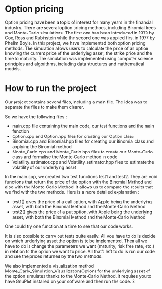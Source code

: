 # Option pricing

Option pricing have been a topic of interest for many years in the financial industry. There are
several option pricing methods, including Binomial trees and Monte-Carlo simulations. The first
one has been introduced in 1979 by Cox, Ross and Rubinstein while the second one was applied
first in 1977 by Phelim Boyle.
In this project, we have implemented both option pricing methods. The simulation allows
users to calculate the price of an option knowing the current price of the underlying asset, the
strike price and the time to maturity. The simulation was implemented using computer science
principles and algorithms, including data structures and mathematical models.

# How to run the project 

Our project contains several files, including a main file. The idea was to separate the files to
make them clearer.

So we have the following files :

- main.cpp file containing the main code, our test functions and the main function
- Option.cpp and Option.hpp files for creating our Option class
- Binomial.cpp and Binomial.hpp files for creating our Binomial class and applying the
Binomial method
- Monte_Carlo.cpp and Monte_Carlo.hpp files to create our Monte-Carlo class and formalise
the Monte-Carlo method in code
-  Volatility_estimator.cpp and Volatility_estimator.hpp files to estimate the volatility
of our underlying asset

In the main.cpp, we created two test functions test1 and test2. They are void functions
that return the price of the option with the Binomial Method and also with the Monte-Carlo
Method. It allows us to compare the results that we find with the two methods.
Here is a more detailed explanation :
- test1() gives the price of a call option, with Apple being the underlying asset, with both
the Binomial Method and the Monte-Carlo Method
- test2() gives the price of a put option, with Apple being the underlying asset, with both
the Binomial Method and the Monte-Carlo Method

One could try one function at a time to see that our code works.

It is also possible to carry out tests quite easily. All you have to do is decide on which underlying
asset the option is to be implemented. Then all we have to do is change the parameters
we want (maturity, risk free rate, etc.) in relation to the option we want to price. All that’s left
to do is run our code and see the prices returned by the two methods.

We also implemented a visualization method Monte_Carlo_Simulation_Visualization(Option)
for the underlying asset of the option simulates thanks to the Monte-Carlo Method. It requires
you to have GnuPlot installed on your software and then run the code.
3

